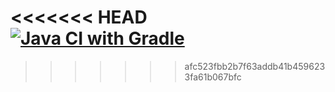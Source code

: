 <<<<<<< HEAD
[![Java CI with Gradle](https://github.com/natalikazakova87/2.-API-CI-3/actions/workflows/gradle.yml/badge.svg)](https://github.com/natalikazakova87/HW-2.1-web-interface-testing/actions/workflows/gradle.yml)
=======

>>>>>>> afc523fbb2b7f63addb41b4596233fa61b067bfc
